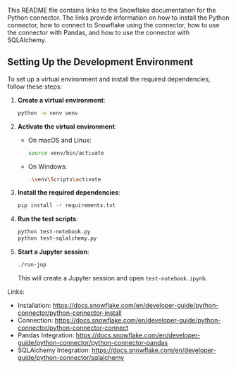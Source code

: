  This README file contains links to the Snowflake documentation for the Python connector.
 The links provide information on how to install the Python connector, how to connect to Snowflake using the connector,
 how to use the connector with Pandas, and how to use the connector with SQLAlchemy.

## Setting Up the Development Environment

To set up a virtual environment and install the required dependencies, follow these steps:
1. **Create a virtual environment**:
    ```bash
    python -m venv venv
    ```

2. **Activate the virtual environment**:
    - On macOS and Linux:
      ```bash
      source venv/bin/activate
      ```
    - On Windows:
      ```bash
      .\venv\Scripts\activate
      ```

3. **Install the required dependencies**:
    ```bash
    pip install -r requirements.txt
    ```

4. **Run the test scripts**:
    ```bash
    python test-notebook.py
    python test-sqlalchemy.py
    ```

5. **Start a Jupyter session**:
    ```bash
    ./run-jup
    ```
    This will create a Jupyter session and open `test-notebook.ipynb`.

 Links:
 - Installation: https://docs.snowflake.com/en/developer-guide/python-connector/python-connector-install
 - Connection: https://docs.snowflake.com/en/developer-guide/python-connector/python-connector-connect
 - Pandas Integration: https://docs.snowflake.com/en/developer-guide/python-connector/python-connector-pandas
 - SQLAlchemy Integration: https://docs.snowflake.com/en/developer-guide/python-connector/sqlalchemy
